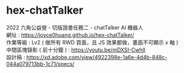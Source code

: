 # hex-chatTalker
2022 六角公益營 - 切版證書任務二 - chatTalker AI 機器人  
網址 : https://joyce0huang.github.io/hex-chatTalker/  
作業等級 : Lv2 ( 做所有 RWD 頁面，且 JS 效果都做，畫面不可顯示 x 軸 )  
中間區塊錄影 ( 前十分鐘 ) : https://youtu.be/mDXSI-CwhII  
設計稿 : https://xd.adobe.com/view/4922398e-1a6e-4d4b-848c-044a079713bb-1c71/specs/
